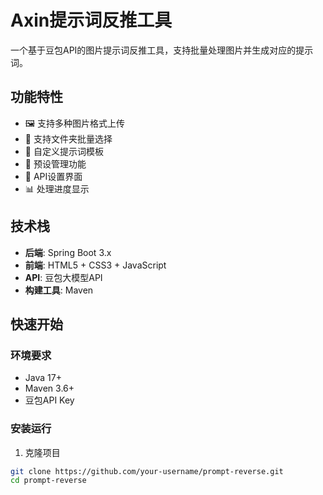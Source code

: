 # Axin提示词反推工具

一个基于豆包API的图片提示词反推工具，支持批量处理图片并生成对应的提示词。

## 功能特性

- 🖼️ 支持多种图片格式上传
- 📁 支持文件夹批量选择
- 🎯 自定义提示词模板
- 💾 预设管理功能
- 🔧 API设置界面
- 📊 处理进度显示

## 技术栈

- **后端**: Spring Boot 3.x
- **前端**: HTML5 + CSS3 + JavaScript
- **API**: 豆包大模型API
- **构建工具**: Maven

## 快速开始

### 环境要求

- Java 17+
- Maven 3.6+
- 豆包API Key

### 安装运行

1. 克隆项目
```bash
git clone https://github.com/your-username/prompt-reverse.git
cd prompt-reverse
